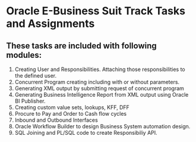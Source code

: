# Oracle E-Business Suit Track Tasks and Assignments

## These tasks are included with following modules:
1. Creating User and Responsibilities. Attaching those responsibilities to the defined user.
2. Concurrent Program creating including with or without parameters.
3. Generating XML output by submitting request of concurrent program
4. Generating Business Intelligence Report from XML output using Oracle BI Publisher.
5. Creating custom value sets, lookups, KFF, DFF
6. Procure to Pay and Order to Cash flow cycles
7. Inbound and Outbound Interfaces
8. Oracle Workflow Builder to design Business System automation design.
9. SQL Joining and PL/SQL code to create Responsibiliy API.
